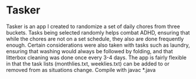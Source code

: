 # Tasker

Tasker is an app I created to randomize a set of daily chores from three buckets. Tasks being selected randomly helps combat ADHD, ensuring that while the chores are not on a set schedule, they also are done frequently enough. Certain considerations were also taken with tasks such as laundry, ensuring that washing would always be followed by folding, and that litterbox cleaning was done once every 3-4 days. The app is fairly flexible in that the task lists (monthlies.txt, weeklies.txt) can be added to or removed from as situations change. Compile with javac *.java
